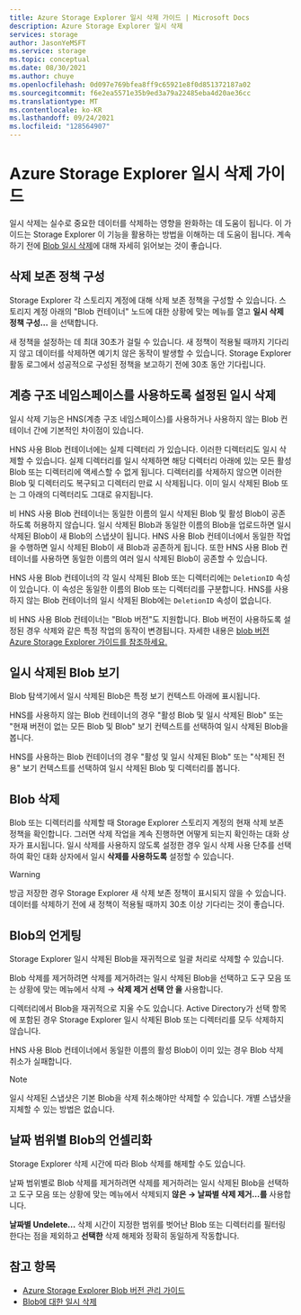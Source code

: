 ```yaml
---
title: Azure Storage Explorer 일시 삭제 가이드 | Microsoft Docs
description: Azure Storage Explorer 일시 삭제
services: storage
author: JasonYeMSFT
ms.service: storage
ms.topic: conceptual
ms.date: 08/30/2021
ms.author: chuye
ms.openlocfilehash: 0d097e769bfea8ff9c65921e8f0d851372187a02
ms.sourcegitcommit: f6e2ea5571e35b9ed3a79a22485eba4d20ae36cc
ms.translationtype: MT
ms.contentlocale: ko-KR
ms.lasthandoff: 09/24/2021
ms.locfileid: "128564907"
---
```

# <a name="azure-storage-explorer-soft-delete-guide"></a>Azure Storage Explorer 일시 삭제 가이드

일시 삭제는 실수로 중요한 데이터를 삭제하는 영향을 완화하는 데 도움이 됩니다. 이 가이드는 Storage Explorer 이 기능을 활용하는 방법을 이해하는 데 도움이 됩니다. 계속하기 전에 [Blob 일시 삭제](../blobs/soft-delete-blob-overview.md)에 대해 자세히 읽어보는 것이 좋습니다.

## <a name="configuring-delete-retention-policy"></a>삭제 보존 정책 구성

Storage Explorer 각 스토리지 계정에 대해 삭제 보존 정책을 구성할 수 있습니다. 스토리지 계정 아래의 "Blob 컨테이너" 노드에 대한 상황에 맞는 메뉴를 열고 **일시 삭제 정책 구성...** 을 선택합니다.

새 정책을 설정하는 데 최대 30초가 걸릴 수 있습니다. 새 정책이 적용될 때까지 기다리지 않고 데이터를 삭제하면 예기치 않은 동작이 발생할 수 있습니다. Storage Explorer 활동 로그에서 성공적으로 구성된 정책을 보고하기 전에 30초 동안 기다립니다.

## <a name="soft-delete-with-hierarchical-namespace-enabled"></a>계층 구조 네임스페이스를 사용하도록 설정된 일시 삭제

일시 삭제 기능은 HNS(계층 구조 네임스페이스)를 사용하거나 사용하지 않는 Blob 컨테이너 간에 기본적인 차이점이 있습니다.

HNS 사용 Blob 컨테이너에는 실제 디렉터리 가 있습니다. 이러한 디렉터리도 일시 삭제할 수 있습니다. 실제 디렉터리를 일시 삭제하면 해당 디렉터리 아래에 있는 모든 활성 Blob 또는 디렉터리에 액세스할 수 없게 됩니다. 디렉터리를 삭제하지 않으면 이러한 Blob 및 디렉터리도 복구되고 디렉터리 만료 시 삭제됩니다. 이미 일시 삭제된 Blob 또는 그 아래의 디렉터리도 그대로 유지됩니다.

비 HNS 사용 Blob 컨테이너는 동일한 이름의 일시 삭제된 Blob 및 활성 Blob이 공존하도록 허용하지 않습니다. 일시 삭제된 Blob과 동일한 이름의 Blob을 업로드하면 일시 삭제된 Blob이 새 Blob의 스냅샷이 됩니다. HNS 사용 Blob 컨테이너에서 동일한 작업을 수행하면 일시 삭제된 Blob이 새 Blob과 공존하게 됩니다. 또한 HNS 사용 Blob 컨테이너를 사용하면 동일한 이름의 여러 일시 삭제된 Blob이 공존할 수 있습니다.

HNS 사용 Blob 컨테이너의 각 일시 삭제된 Blob 또는 디렉터리에는 `DeletionID` 속성이 있습니다. 이 속성은 동일한 이름의 Blob 또는 디렉터리를 구분합니다. HNS를 사용하지 않는 Blob 컨테이너의 일시 삭제된 Blob에는 `DeletionID` 속성이 없습니다.

비 HNS 사용 Blob 컨테이너는 "Blob 버전"도 지원합니다. Blob 버전이 사용하도록 설정된 경우 삭제와 같은 특정 작업의 동작이 변경됩니다. 자세한 내용은 [blob 버전 Azure Storage Explorer 가이드를 참조하세요.](./storage-explorer-blob-versioning.md)

## <a name="view-soft-deleted-blobs"></a>일시 삭제된 Blob 보기

Blob 탐색기에서 일시 삭제된 Blob은 특정 보기 컨텍스트 아래에 표시됩니다.

HNS를 사용하지 않는 Blob 컨테이너의 경우 "활성 Blob 및 일시 삭제된 Blob" 또는 "현재 버전이 없는 모든 Blob 및 Blob" 보기 컨텍스트를 선택하여 일시 삭제된 Blob을 봅니다.

HNS를 사용하는 Blob 컨테이너의 경우 "활성 및 일시 삭제된 Blob" 또는 "삭제된 전용" 보기 컨텍스트를 선택하여 일시 삭제된 Blob 및 디렉터리를 봅니다.

## <a name="delete-blobs"></a>Blob 삭제

Blob 또는 디렉터리를 삭제할 때 Storage Explorer 스토리지 계정의 현재 삭제 보존 정책을 확인합니다. 그러면 삭제 작업을 계속 진행하면 어떻게 되는지 확인하는 대화 상자가 표시됩니다. 일시 삭제를 사용하지 않도록 설정한 경우 일시 삭제 사용 단추를 선택하여 확인 대화 상자에서 일시 **삭제를 사용하도록** 설정할 수 있습니다.

> [!WARNING]
> 방금 저장한 경우 Storage Explorer 새 삭제 보존 정책이 표시되지 않을 수 있습니다. 데이터를 삭제하기 전에 새 정책이 적용될 때까지 30초 이상 기다리는 것이 좋습니다.

## <a name="undelete-blobs"></a>Blob의 언게팅

Storage Explorer 일시 삭제된 Blob을 재귀적으로 일괄 처리로 삭제할 수 있습니다.

Blob 삭제를 제거하려면 삭제를 제거하려는 일시 삭제된 Blob을 선택하고 도구 모음 또는 상황에 맞는 메뉴에서 삭제 → **삭제 제거 선택 안 을** 사용합니다.

디렉터리에서 Blob을 재귀적으로 지울 수도 있습니다. Active Directory가 선택 항목에 포함된 경우 Storage Explorer 일시 삭제된 Blob 또는 디렉터리를 모두 삭제하지 않습니다.

HNS 사용 Blob 컨테이너에서 동일한 이름의 활성 Blob이 이미 있는 경우 Blob 삭제 취소가 실패합니다.

> [!NOTE]
> 일시 삭제된 스냅샷은 기본 Blob을 삭제 취소해야만 삭제할 수 있습니다. 개별 스냅샷을 지체할 수 있는 방법은 없습니다.

## <a name="undelete-blobs-by-date-range"></a>날짜 범위별 Blob의 언셀리화

Storage Explorer 삭제 시간에 따라 Blob 삭제를 해제할 수도 있습니다.

날짜 범위별로 Blob 삭제를 제거하려면 삭제를 제거하려는 일시 삭제된 Blob을 선택하고 도구 모음 또는 상황에 맞는 메뉴에서 삭제되지 **않은 → 날짜별 삭제 제거...를** 사용합니다.

**날짜별 Undelete...** 삭제 시간이 지정한 범위를 벗어난 Blob 또는 디렉터리를 필터링한다는 점을 제외하고 **선택한** 삭제 해제와 정확히 동일하게 작동합니다.

## <a name="see-also"></a>참고 항목

- [Azure Storage Explorer Blob 버전 관리 가이드](./storage-explorer-blob-versioning.md)
- [Blob에 대한 일시 삭제](../blobs/soft-delete-blob-overview.md)
